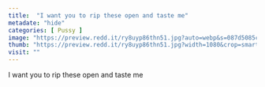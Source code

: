 ```yaml
---
title:  "I want you to rip these open and taste me"
metadate: "hide"
categories: [ Pussy ]
image: "https://preview.redd.it/ry8uyp86thn51.jpg?auto=webp&s=087d5085c7a6664bc18d8aeec7c46ce8b7840e19"
thumb: "https://preview.redd.it/ry8uyp86thn51.jpg?width=1080&crop=smart&auto=webp&s=ed22a0081d9d31a351a7e1182bf0ef404c3d8ec7"
visit: ""
---
```

I want you to rip these open and taste me
